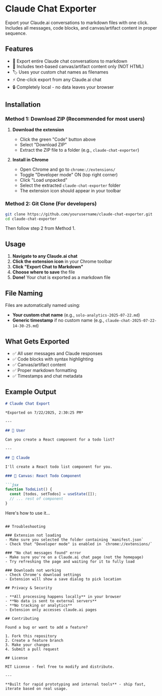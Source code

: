 # Claude Chat Exporter

Export your Claude.ai conversations to markdown files with one click. Includes all messages, code blocks, and canvas/artifact content in proper sequence.

## Features

- 📝 Export entire Claude chat conversations to markdown
- 🎨 Includes text-based canvas/artifact content only (NOT HTML)
- 🏷️ Uses your custom chat names as filenames
- ⚡ One-click export from any Claude.ai chat
- 🔒 Completely local - no data leaves your browser

## Installation

### Method 1: Download ZIP (Recommended for most users)

1. **Download the extension**
   - Click the green "Code" button above
   - Select "Download ZIP"
   - Extract the ZIP file to a folder (e.g., `claude-chat-exporter`)

2. **Install in Chrome**
   - Open Chrome and go to `chrome://extensions/`
   - Toggle "Developer mode" ON (top right corner)
   - Click "Load unpacked"
   - Select the extracted `claude-chat-exporter` folder
   - The extension icon should appear in your toolbar

### Method 2: Git Clone (For developers)

```bash
git clone https://github.com/yourusername/claude-chat-exporter.git
cd claude-chat-exporter
```

Then follow step 2 from Method 1.

## Usage

1. **Navigate to any Claude.ai chat**
2. **Click the extension icon** in your Chrome toolbar
3. **Click "Export Chat to Markdown"**
4. **Choose where to save** the file
5. **Done!** Your chat is exported as a markdown file

## File Naming

Files are automatically named using:
- **Your custom chat name** (e.g., `solo-analytics-2025-07-22.md`)
- **Generic timestamp** if no custom name (e.g., `claude-chat-2025-07-22-14-30-25.md`)

## What Gets Exported

- ✅ All user messages and Claude responses
- ✅ Code blocks with syntax highlighting
- ✅ Canvas/artifact content
- ✅ Proper markdown formatting
- ✅ Timestamps and chat metadata

## Example Output

```markdown
# Claude Chat Export

*Exported on 7/22/2025, 2:30:25 PM*

---

## 👤 User

Can you create a React component for a todo list?

---

## 🤖 Claude

I'll create a React todo list component for you.

### 🎨 Canvas: React Todo Component

```jsx
function TodoList() {
  const [todos, setTodos] = useState([]);
  // ... rest of component
}
```

Here's how to use it...
```

## Troubleshooting

### Extension not loading
- Make sure you selected the folder containing `manifest.json`
- Check that "Developer mode" is enabled in `chrome://extensions/`

### "No chat messages found" error
- Make sure you're on a Claude.ai chat page (not the homepage)
- Try refreshing the page and waiting for it to fully load

### Downloads not working
- Check Chrome's download settings
- Extension will show a save dialog to pick location

## Privacy & Security

- **All processing happens locally** in your browser
- **No data is sent to external servers**
- **No tracking or analytics**
- Extension only accesses claude.ai pages

## Contributing

Found a bug or want to add a feature? 

1. Fork this repository
2. Create a feature branch
3. Make your changes
4. Submit a pull request

## License

MIT License - feel free to modify and distribute.

---

**Built for rapid prototyping and internal tools** - ship fast, iterate based on real usage.

